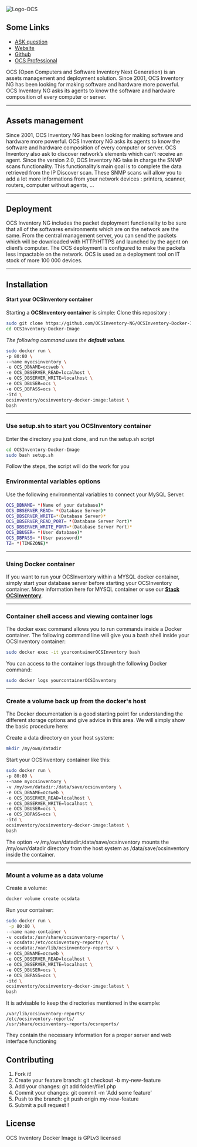 ![Logo-OCS](http://cdn.ocsinventory-ng.org/common/banners/banner300px.png)

## Some Links
  - [ASK question](https://ask.ocsinventory-ng.org)
  - [Website](https://www.ocsinventory-ng.org/?utm_source=github-ocs)
  - [Github](https://github.com/OCSInventory-NG)
  - [OCS Professional](https://www.ocsinventory-ng.org/en/#ocs-pro-en)



OCS (Open Computers and Software Inventory Next Generation) is an assets management and deployment solution.
Since 2001, OCS Inventory NG has been looking for making software and hardware more powerful.
OCS Inventory NG asks its agents to know the software and hardware composition of every computer or server.

----------


## Assets management

Since 2001, OCS Inventory NG has been looking for making software and hardware more powerful. OCS Inventory NG asks its agents to know the software and hardware composition of every computer or server. OCS Inventory also ask to discover network’s elements which can’t receive an agent. Since the version 2.0, OCS Inventory NG take in charge the SNMP scans functionality.
This functionality’s main goal is to complete the data retrieved from the IP Discover scan. These SNMP scans will allow you to add a lot more informations from your network devices : printers, scanner, routers, computer without agents, …

----------

## Deployment

OCS Inventory NG includes the packet deployment functionality to be sure that all of the softwares environments which are on the network are the same. From the central management server, you can send the packets which will be downloaded with HTTP/HTTPS and launched by the agent on client’s computer. The OCS deployment is configured to make the packets less impactable on the network. OCS is used as a deployment tool on IT stock of more 100 000 devices.

----------


## Installation
#### Start your OCSInventory container

Starting a **OCSInventory container** is simple:
Clone this repository :

```bash
sudo git clone https://github.com/OCSInventory-NG/OCSInventory-Docker-Image.git
cd OCSInventory-Docker-Image
```

*The following command uses the **default values**.*

```bash
sudo docker run \
-p 80:80 \
--name myocsinventory \
-e OCS_DBNAME=ocsweb \
-e OCS_DBSERVER_READ=localhost \
-e OCS_DBSERVER_WRITE=localhost \
-e OCS_DBUSER=ocs \
-e OCS_DBPASS=ocs \
-itd \
ocsinventory/ocsinventory-docker-image:latest \
bash
```
----------
### Use setup.sh to start you OCSInventory container

Enter the directory you just clone, and run the setup.sh script

```bash
cd OCSInventory-Docker-Image
sudo bash setup.sh
```
Follow the steps, the script will do the work for you

### Environmental variables options

Use the following environmental variables to connect your MySQL Server.

```bash
OCS_DBNAME= *(Name of your database)*
OCS_DBSERVER_READ= *(Database Server)*
OCS_DBSERVER_WRITE=*(Database Server)*
OCS_DBSERVER_READ_PORT=	*(Database Server Port)*
OCS_DBSERVER_WRITE_PORT=*(Database Server Port)*
OCS_DBUSER= *(User database)*
OCS_DBPASS= *(User password)*
TZ= *(TIMEZONE)*
```
----------

### Using Docker container

If you want to run your OCSInventory within a MYSQL docker container, simply start your database server before starting your OCSInventory container. More information here for MYSQL container or use our **[Stack OCSInventory](https://github.com/OCSInventory-NG/OCSInventory-Docker-Stack.git)**.

----------

### Container shell access and viewing container logs

The docker exec command allows you to run commands inside a Docker container. The following command line will give you a bash shell inside your OCSInventory container:

```bash
sudo docker exec -it yourcontainerOCSInventory bash
```
You can access to the container logs through the following Docker command:

```bash
sudo docker logs yourcontainerOCSInventory
```
----------

### Create a volume back up from the docker's host

The Docker documentation is a good starting point for understanding the different storage options and give advice in this area. We will simply show the basic procedure here:

Create a data directory on your host system:

```bash
mkdir /my/own/datadir
```
Start your OCSInventory container like this:

```bash
sudo docker run \
-p 80:80 \
--name myocsinventory \
-v /my/own/datadir:/data/save/ocsinventory \
-e OCS_DBNAME=ocsweb \
-e OCS_DBSERVER_READ=localhost \
-e OCS_DBSERVER_WRITE=localhost \
-e OCS_DBUSER=ocs \
-e OCS_DBPASS=ocs \
-itd \
ocsinventory/ocsinventory-docker-image:latest \
bash
```

The  option -v /my/own/datadir:/data/save/ocsinventory mounts the /my/own/datadir directory from the host system as /data/save/ocsinventory inside the container.

----------

### Mount a volume as a data volume

Create a volume:

```bash
docker volume create ocsdata
```
Run your container:

```bash
sudo docker run \
 -p 80:80 \
--name name-container \
-v ocsdata:/usr/share/ocsinventory-reports/ \
-v ocsdata:/etc/ocsinventory-reports/ \
-v ocsdata:/var/lib/ocsinventory-reports/ \
-e OCS_DBNAME=ocsweb \
-e OCS_DBSERVER_READ=localhost \
-e OCS_DBSERVER_WRITE=localhost \
-e OCS_DBUSER=ocs \
-e OCS_DBPASS=ocs \
-itd \
ocsinventory/ocsinventory-docker-image:latest \
bash
```

It is advisable to keep the directories mentioned in the example:

```
/var/lib/ocsinventory-reports/
/etc/ocsinventory-reports/
/usr/share/ocsinventory-reports/ocsreports/
```
They contain the necessary information for a proper server and web interface functioning

## Contributing

1. Fork it!
2. Create your feature branch: git checkout -b my-new-feature
3. Add your changes: git add folder/file1.php
4. Commit your changes: git commit -m 'Add some feature'
5. Push to the branch: git push origin my-new-feature
6. Submit a pull request !


## License

OCS Inventory Docker Image is GPLv3 licensed

